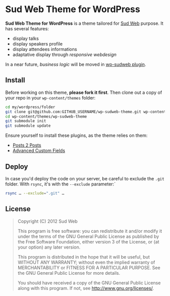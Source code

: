 # Sud Web Theme for WordPress

**Sud Web Theme for WordPress** is a theme tailored for [Sud Web](http://sudweb.fr) purpose.
It has several features:

* display talks
* display speakers profile
* display attendees informations
* adaptative display through *responsive webdesign*

In a near future, *business logic* will be moved in [wp-sudweb plugin](https://github.com/sudweb/wp-sudweb).

## Install

Before working on this theme, **please fork it first**. Then clone out a copy of your repo in your `wp-content/themes` folder:

```bash
cd my/wordpress/folder
git clone git@github.com:GITHUB_USERNAME/wp-sudweb-theme.git wp-content/themes
cd wp-content/themes/wp-sudweb-theme
git submodule init
git submodule update
```

Ensure yourself to install these plugins, as the theme relies on them:

* [Posts 2 Posts](wordpress.org/extend/plugins/posts-to-posts/)
* [Advanced Custom Fields](wordpress.org/extend/plugins/advanced-custom-fields/)

## Deploy

In case you'd deploy the code on your server, be careful to exclude the `.git` folder.
With `rsync`, it's with the `--exclude` parameter:`

```bash
rsync … --exclude=".git" …
```

## License

> Copyright (C) 2012 Sud Web
>
> This program is free software: you can redistribute it and/or modify
> it under the terms of the GNU General Public License as published by
> the Free Software Foundation, either version 3 of the License, or
> (at your option) any later version.
>
> This program is distributed in the hope that it will be useful,
> but WITHOUT ANY WARRANTY; without even the implied warranty of
> MERCHANTABILITY or FITNESS FOR A PARTICULAR PURPOSE.  See the
> GNU General Public License for more details.
>
> You should have received a copy of the GNU General Public License
> along with this program.  If not, see <http://www.gnu.org/licenses/>.
